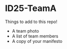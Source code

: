 # ID25-TeamA

Things to add to this repo!
- A team photo
- A list of team members
- A copy of your manifesto
